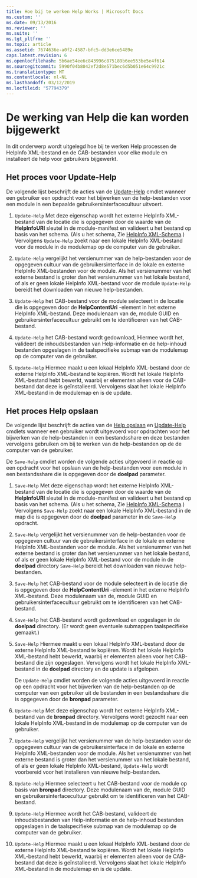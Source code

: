 ```yaml
---
title: Hoe bij te werken Help Works | Microsoft Docs
ms.custom: ''
ms.date: 09/13/2016
ms.reviewer: ''
ms.suite: ''
ms.tgt_pltfrm: ''
ms.topic: article
ms.assetid: 7674636e-a0f2-4587-bfc5-dd3e6ce5489e
caps.latest.revision: 6
ms.openlocfilehash: 5b6ae54ee6c843996c875189b6ee553be5e4f614
ms.sourcegitcommit: 5990f04b8042ef2d8e571bec6d5b051e64c9921c
ms.translationtype: MT
ms.contentlocale: nl-NL
ms.lasthandoff: 03/12/2019
ms.locfileid: "57794379"
---
```

# <a name="how-updatable-help-works"></a>De werking van Help die kan worden bijgewerkt

In dit onderwerp wordt uitgelegd hoe bij te werken Help processen de HelpInfo XML-bestand en de CAB-bestanden voor elke module en installeert de help voor gebruikers bijgewerkt.

## <a name="the-update-help-process"></a>Het proces voor Update-Help

De volgende lijst beschrijft de acties van de [Update-Help](/powershell/module/Microsoft.PowerShell.Core/Update-Help) cmdlet wanneer een gebruiker een opdracht voor het bijwerken van de help-bestanden voor een module in een bepaalde gebruikersinterfacecultuur uitvoert.

1. `Update-Help` Met deze eigenschap wordt het externe HelpInfo XML-bestand van de locatie die is opgegeven door de waarde van de **HelpInfoURI** sleutel in de module-manifest en valideert u het bestand op basis van het schema. (Als u het schema, Zie [HelpInfo XML-Schema](./helpinfo-xml-schema.md).) Vervolgens `Update-Help` zoekt naar een lokale HelpInfo XML-bestand voor de module in de modulemap op de computer van de gebruiker.

2. `Update-Help` vergelijkt het versienummer van de help-bestanden voor de opgegeven cultuur van de gebruikersinterface in de lokale en externe HelpInfo XML-bestanden voor de module. Als het versienummer van het externe bestand is groter dan het versienummer van het lokale bestand, of als er geen lokale HelpInfo XML-bestand voor de module `Update-Help` bereidt het downloaden van nieuwe help-bestanden.

3. `Update-Help` het CAB-bestand voor de module selecteert in de locatie die is opgegeven door de **HelpContentUri** -element in het externe HelpInfo XML-bestand. Deze modulenaam van de, module GUID en gebruikersinterfacecultuur gebruikt om te identificeren van het CAB-bestand.

4. `Update-Help` het CAB-bestand wordt gedownload, Hiermee wordt het, valideert de inhoudsbestanden van Help-informatie en de help-inhoud bestanden opgeslagen in de taalspecifieke submap van de modulemap op de computer van de gebruiker.

5. `Update-Help` Hiermee maakt u een lokaal HelpInfo XML-bestand door de externe HelpInfo XML-bestand te kopiëren. Wordt het lokale HelpInfo XML-bestand hebt bewerkt, waarbij er elementen alleen voor de CAB-bestand dat deze is geïnstalleerd. Vervolgens slaat het lokale HelpInfo XML-bestand in de modulemap en is de update.

## <a name="the-save-help-process"></a>Het proces Help opslaan

De volgende lijst beschrijft de acties van de [Help opslaan](/powershell/module/Microsoft.PowerShell.Core/Save-Help) en [Update-Help](/powershell/module/Microsoft.PowerShell.Core/Update-Help) cmdlets wanneer een gebruiker wordt uitgevoerd voor opdrachten voor het bijwerken van de help-bestanden in een bestandsshare en deze bestanden vervolgens gebruiken om bij te werken van de help-bestanden op de de computer van de gebruiker.

De `Save-Help` cmdlet worden de volgende acties uitgevoerd in reactie op een opdracht voor het opslaan van de help-bestanden voor een module in een bestandsshare die is opgegeven door de **doelpad** parameter.

1. `Save-Help` Met deze eigenschap wordt het externe HelpInfo XML-bestand van de locatie die is opgegeven door de waarde van de **HelpInfoURI** sleutel in de module-manifest en valideert u het bestand op basis van het schema. (Als u het schema, Zie [HelpInfo XML-Schema](./helpinfo-xml-schema.md).) Vervolgens `Save-Help` zoekt naar een lokale HelpInfo XML-bestand in de map die is opgegeven door de **doelpad** parameter in de `Save-Help` opdracht.

2. `Save-Help` vergelijkt het versienummer van de help-bestanden voor de opgegeven cultuur van de gebruikersinterface in de lokale en externe HelpInfo XML-bestanden voor de module. Als het versienummer van het externe bestand is groter dan het versienummer van het lokale bestand, of als er geen lokale HelpInfo XML-bestand voor de module in de **doelpad** directory `Save-Help` bereidt het downloaden van nieuwe help-bestanden.

3. `Save-Help` het CAB-bestand voor de module selecteert in de locatie die is opgegeven door de **HelpContentUri** -element in het externe HelpInfo XML-bestand. Deze modulenaam van de, module GUID en gebruikersinterfacecultuur gebruikt om te identificeren van het CAB-bestand.

4. `Save-Help` het CAB-bestand wordt gedownload en opgeslagen in de **doelpad** directory. (Er wordt geen eventuele submappen taalspecifieke gemaakt.)

5. `Save-Help` Hiermee maakt u een lokaal HelpInfo XML-bestand door de externe HelpInfo XML-bestand te kopiëren. Wordt het lokale HelpInfo XML-bestand hebt bewerkt, waarbij er elementen alleen voor het CAB-bestand die zijn opgeslagen. Vervolgens wordt het lokale HelpInfo XML-bestand in de **doelpad** directory en de update is afgelopen.

   De `Update-Help` cmdlet worden de volgende acties uitgevoerd in reactie op een opdracht voor het bijwerken van de help-bestanden op de computer van een gebruiker uit de bestanden in een bestandsshare die is opgegeven door de **bronpad** parameter.

1. `Update-Help` Met deze eigenschap wordt het externe HelpInfo XML-bestand van de **bronpad** directory. Vervolgens wordt gezocht naar een lokale HelpInfo XML-bestand in de modulemap op de computer van de gebruiker.

2. `Update-Help` vergelijkt het versienummer van de help-bestanden voor de opgegeven cultuur van de gebruikersinterface in de lokale en externe HelpInfo XML-bestanden voor de module. Als het versienummer van het externe bestand is groter dan het versienummer van het lokale bestand, of als er geen lokale HelpInfo XML-bestand, `Update-Help` wordt voorbereid voor het installeren van nieuwe help-bestanden.

3. `Update-Help` Hiermee selecteert u het CAB-bestand voor de module op basis van **bronpad** directory. Deze modulenaam van de, module GUID en gebruikersinterfacecultuur gebruikt om te identificeren van het CAB-bestand.

4. `Update-Help` Hiermee wordt het CAB-bestand, valideert de inhoudsbestanden van Help-informatie en de help-inhoud bestanden opgeslagen in de taalspecifieke submap van de modulemap op de computer van de gebruiker.

5. `Update-Help` Hiermee maakt u een lokaal HelpInfo XML-bestand door de externe HelpInfo XML-bestand te kopiëren. Wordt het lokale HelpInfo XML-bestand hebt bewerkt, waarbij er elementen alleen voor de CAB-bestand dat deze is geïnstalleerd. Vervolgens slaat het lokale HelpInfo XML-bestand in de modulemap en is de update.